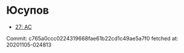 # Юсупов
- [27: AC](27.md)

Commit: c765a0ccc0224319668fae61b22cd1c49ae5a7f0
 fetched at: 20201105-024813
